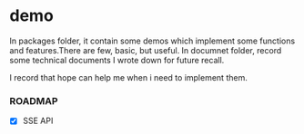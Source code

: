 # demo
In packages folder, it contain some demos which implement some functions and features.There are few, basic, but useful.
In documnet folder, record some technical documents I wrote down for future recall.


I record that hope can help me when i need to implement them.

### ROADMAP

- [x] SSE API 